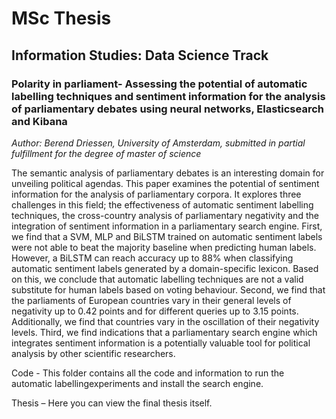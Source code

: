# MSc Thesis

## Information Studies: Data Science Track

### Polarity in parliament- Assessing the potential of automatic labelling techniques and sentiment information for the analysis of parliamentary debates using neural networks, Elasticsearch and Kibana

_Author: Berend Driessen, University of Amsterdam, submitted in partial fulfillment for the degree of master of science_

The semantic analysis of parliamentary debates is an interesting domain for unveiling political agendas. This paper examines the potential of sentiment information for the analysis of parliamentary corpora. It explores three challenges in this field; the effectiveness of automatic sentiment labelling techniques, the cross-country analysis of parliamentary negativity and the integration of sentiment information in a parliamentary search engine. First, we find that a SVM, MLP and BiLSTM trained on automatic sentiment labels were not able to beat the majority baseline when predicting human labels. However, a BiLSTM can reach accuracy up to 88\% when classifying automatic sentiment labels generated by a domain-specific lexicon. Based on this, we conclude that automatic labelling techniques are not a valid substitute for human labels based on voting behaviour. Second, we find that the parliaments of European countries vary in their general levels of negativity up to 0.42 points and for different queries up to 3.15 points. Additionally, we find that countries vary in the oscillation of their negativity levels. Third, we find indications that a parliamentary search engine which integrates sentiment information is a potentially valuable tool for political analysis by other scientific researchers.  

Code - This folder contains all the code and information to run the automatic labellingexperiments and install the search engine. 

Thesis – Here you can view the final thesis itself.
